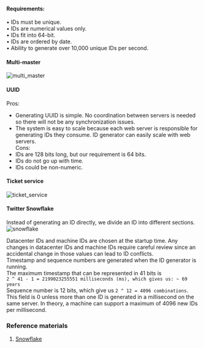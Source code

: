 #### Requirements:
• IDs must be unique.  
• IDs are numerical values only.  
• IDs fit into 64-bit.  
• IDs are ordered by date.  
• Ability to generate over 10,000 unique IDs per second.  


#### Multi-master
![multi_master](https://puml-demo.herokuapp.com/github/AndreiYu/systems_design/blob/master/id_generator/multi_master.puml)  

#### UUID
Pros:  
* Generating UUID is simple. No coordination between servers is needed so there will not be any synchronization issues.  
* The system is easy to scale because each web server is responsible for generating IDs they consume. ID generator can easily scale with web servers.  
Cons:  
* IDs are 128 bits long, but our requirement is 64 bits.  
* IDs do not go up with time.  
* IDs could be non-numeric.  

#### Ticket service
![ticket_service](https://puml-demo.herokuapp.com/github/AndreiYu/systems_design/blob/master/id_generator/ticket.puml)

#### Twitter Snowflake  
Instead of generating an ID directly, we divide an ID into different sections.  
![snowflake](https://puml-demo.herokuapp.com/github/AndreiYu/systems_design/blob/master/id_generator/snowflake.puml)  

Datacenter IDs and machine IDs are chosen at the startup time. Any changes in datacenter IDs and machine IDs require careful review since an accidental change in those values can lead to ID conflicts.   
Timestamp and sequence numbers are generated when the ID generator is running.  
The maximum timestamp that can be represented in 41 bits is   
```2 ^ 41 - 1 = 2199023255551 milliseconds (ms), which gives us: ~ 69 years```   
Sequence number is 12 bits, which give us ```2 ^ 12 = 4096 combinations```. This field is 0 unless more than one ID is generated in a millisecond on the same server. In theory, a machine can support a maximum of 4096 new IDs per millisecond.

### Reference materials
1) [Snowflake](https://blog.twitter.com/engineering/en_us/a/2010/announcingsnowflake.html)
